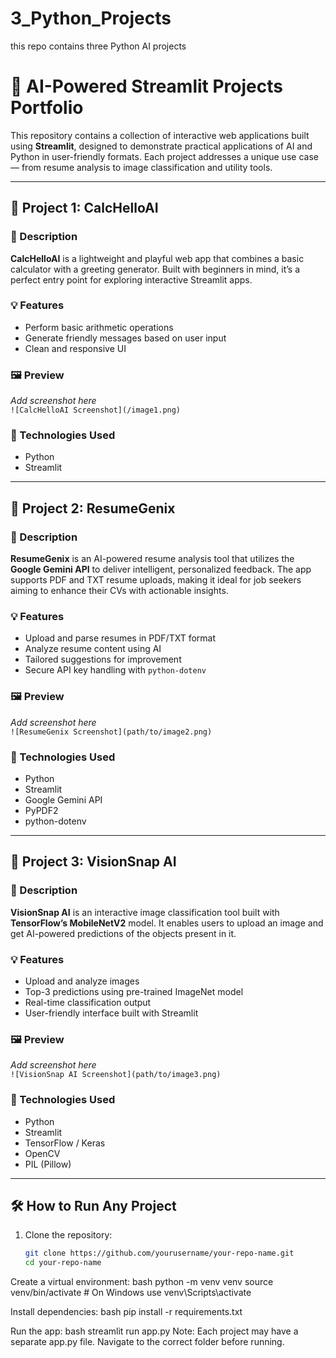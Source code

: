 # 3_Python_Projects
this repo contains three Python AI projects


# 🚀 AI-Powered Streamlit Projects Portfolio

This repository contains a collection of interactive web applications built using **Streamlit**, designed to demonstrate practical applications of AI and Python in user-friendly formats. Each project addresses a unique use case — from resume analysis to image classification and utility tools.

---

## 📁 Project 1: CalcHelloAI

### 🔹 Description
**CalcHelloAI** is a lightweight and playful web app that combines a basic calculator with a greeting generator. Built with beginners in mind, it’s a perfect entry point for exploring interactive Streamlit apps.

### 💡 Features
- Perform basic arithmetic operations
- Generate friendly messages based on user input
- Clean and responsive UI

### 🖼️ Preview  
*Add screenshot here*  
`![CalcHelloAI Screenshot](/image1.png)`

### 🔧 Technologies Used
- Python
- Streamlit

---

## 📁 Project 2: ResumeGenix

### 🔹 Description
**ResumeGenix** is an AI-powered resume analysis tool that utilizes the **Google Gemini API** to deliver intelligent, personalized feedback. The app supports PDF and TXT resume uploads, making it ideal for job seekers aiming to enhance their CVs with actionable insights.

### 💡 Features
- Upload and parse resumes in PDF/TXT format
- Analyze resume content using AI
- Tailored suggestions for improvement
- Secure API key handling with `python-dotenv`

### 🖼️ Preview  
*Add screenshot here*  
`![ResumeGenix Screenshot](path/to/image2.png)`

### 🔧 Technologies Used
- Python
- Streamlit
- Google Gemini API
- PyPDF2
- python-dotenv

---

## 📁 Project 3: VisionSnap AI

### 🔹 Description
**VisionSnap AI** is an interactive image classification tool built with **TensorFlow’s MobileNetV2** model. It enables users to upload an image and get AI-powered predictions of the objects present in it.

### 💡 Features
- Upload and analyze images
- Top-3 predictions using pre-trained ImageNet model
- Real-time classification output
- User-friendly interface built with Streamlit

### 🖼️ Preview  
*Add screenshot here*  
`![VisionSnap AI Screenshot](path/to/image3.png)`

### 🔧 Technologies Used
- Python
- Streamlit
- TensorFlow / Keras
- OpenCV
- PIL (Pillow)

---

## 🛠️ How to Run Any Project

1. Clone the repository:
   ```bash
   git clone https://github.com/yourusername/your-repo-name.git
   cd your-repo-name
Create a virtual environment:
bash
python -m venv venv
source venv/bin/activate  # On Windows use venv\Scripts\activate

Install dependencies:
bash
pip install -r requirements.txt

Run the app:
bash
streamlit run app.py
Note: Each project may have a separate app.py file. Navigate to the correct folder before running.
